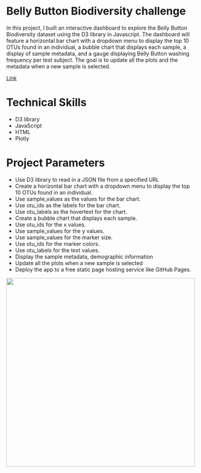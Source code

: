 # Belly Button Biodiversity challenge
In this project, I built an interactive dashboard to explore the Belly Button Biodiversity dataset using the D3 library in Javascript. The dashboard will feature a horizontal bar chart with a dropdown menu to display the top 10 OTUs found in an individual, a bubble chart that displays each sample, a display of sample metadata, and a gauge displaying Belly Button washing frequency per test subject. The goal is to update all the plots and the metadata when a new sample is selected.

[Link](https://randiesinclair.github.io/belly-button-challenge/)

# Technical Skills
- D3 library
- JavaScript
- HTML
- Plotly

# Project Parameters
- Use D3 library to read in a JSON file from a specified URL
- Create a horizontal bar chart with a dropdown menu to display the top 10 OTUs found in an individual.
- Use sample_values as the values for the bar chart.
- Use otu_ids as the labels for the bar chart.
- Use otu_labels as the hovertext for the chart.
- Create a bubble chart that displays each sample.
- Use otu_ids for the x values.
- Use sample_values for the y values.
- Use sample_values for the marker size.
- Use otu_ids for the marker colors.
- Use otu_labels for the text values.
- Display the sample metadata, demographic information
- Update all the plots when a new sample is selected
- Deploy the app to a free static page hosting service like GitHub Pages.

<img src="https://user-images.githubusercontent.com/109693942/212280370-2b65c121-3f68-48d4-8c9b-ec6740b5aca9.png" style="widt:500px; height:500px">
